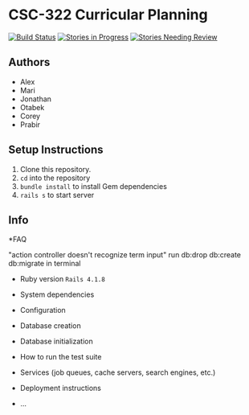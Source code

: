 # CSC-322 Curricular Planning

[![Build Status](https://travis-ci.org/CSC322-Grinnell/curricular-planning.svg?branch=master)](https://travis-ci.org/CSC322-Grinnell/curricular-planning) [![Stories in Progress](https://badge.waffle.io/CSC322-Grinnell/curricular-planning.svg?label=in%20progress&title=Stories%20In%20Progress)](http://waffle.io/CSC322-Grinnell/curricular-planning) [![Stories Needing Review](https://badge.waffle.io/CSC322-Grinnell/curricular-planning.svg?label=needs%20review&title=Stories%20Needing%20Review)](http://waffle.io/CSC322-Grinnell/curricular-planning)

## Authors

* Alex
* Mari
* Jonathan
* Otabek
* Corey
* Prabir

## Setup Instructions
1. Clone this repository.
2. `cd` into the repository
3. `bundle install` to install Gem dependencies
4. `rails s` to start server

## Info

*FAQ 

"action controller doesn't recognize term input" 
run db:drop db:create db:migrate in terminal 

* Ruby version `Rails 4.1.8`

* System dependencies

* Configuration

* Database creation

* Database initialization

* How to run the test suite

* Services (job queues, cache servers, search engines, etc.)

* Deployment instructions

* ...
